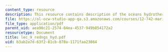 ```yaml
---
content_type: resource
description: This resource contains description of the oceans hydrothermal systems.
file: https://ol-ocw-studio-app-qa.s3.amazonaws.com/courses/12-742-marine-chemistry-fall-2006/b3ab2a7d63f281cb878a1171faa23864_lec_9_redngs_hyd.pdf
file_type: application/pdf
parent_uid: aea90c21-2574-04ea-4537-949b854172a2
resourcetype: Document
title: lec_9_redngs_hyd.pdf
uid: b3ab2a7d-63f2-81cb-878a-1171faa23864
---
```

